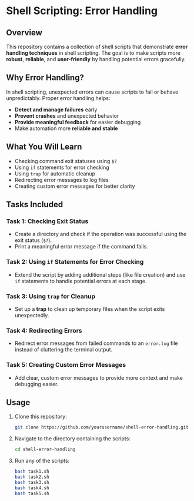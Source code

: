 # Shell Scripting: Error Handling

## Overview
This repository contains a collection of shell scripts that demonstrate **error handling techniques** in shell scripting. The goal is to make scripts more **robust**, **reliable**, and **user-friendly** by handling potential errors gracefully.

## Why Error Handling?

In shell scripting, unexpected errors can cause scripts to fail or behave unpredictably. Proper error handling helps:

- **Detect and manage failures** early
- **Prevent crashes** and unexpected behavior
- **Provide meaningful feedback** for easier debugging
- Make automation more **reliable and stable**

## What You Will Learn

- Checking command exit statuses using `$?`
- Using `if` statements for error checking
- Using `trap` for automatic cleanup
- Redirecting error messages to log files
- Creating custom error messages for better clarity

## Tasks Included

### Task 1: Checking Exit Status
- Create a directory and check if the operation was successful using the exit status (`$?`).
- Print a meaningful error message if the command fails.

### Task 2: Using `if` Statements for Error Checking
- Extend the script by adding additional steps (like file creation) and use `if` statements to handle potential errors at each stage.

### Task 3: Using `trap` for Cleanup
- Set up a **trap** to clean up temporary files when the script exits unexpectedly.

### Task 4: Redirecting Errors
- Redirect error messages from failed commands to an `error.log` file instead of cluttering the terminal output.

### Task 5: Creating Custom Error Messages
- Add clear, custom error messages to provide more context and make debugging easier.

## Usage

1. Clone this repository:
    ```bash
    git clone https://github.com/yourusername/shell-error-handling.git
    ```
   
2. Navigate to the directory containing the scripts:
    ```bash
    cd shell-error-handling
    ```

3. Run any of the scripts:
    ```bash
    bash task1.sh
    bash task2.sh
    bash task3.sh
    bash task4.sh
    bash task5.sh
    ```


